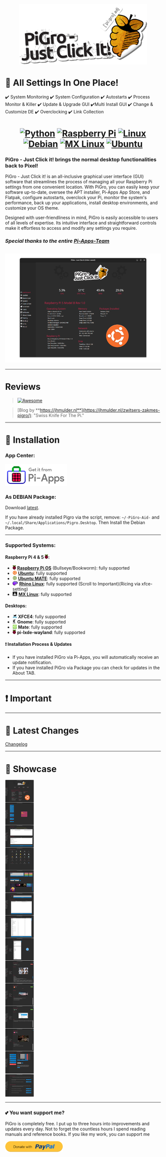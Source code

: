 <div align="center">
  <img src="https://github.com/actionschnitzel/tingsandstuff/raw/main/9/proglogo.png" alt="Bildbeschreibung">
</div>

# :bento: All Settings In One Place!

:heavy_check_mark: System Monitoring :heavy_check_mark: System Configuration :heavy_check_mark: Autostarts :heavy_check_mark: Process Monitor & Killer
:heavy_check_mark: Update & Upgrade GUI :heavy_check_mark:Multi Install GUI :heavy_check_mark: Change & Customize DE :heavy_check_mark: Overclocking
:heavy_check_mark: Link Collection

<h1 align="center">
  <a href="https://example.com/python"><img src="https://img.shields.io/badge/python-3670A0?style=for-the-badge&logo=python&logoColor=ffdd54" alt="Python"></a>
  <a href="https://example.com/raspberry-pi"><img src="https://img.shields.io/badge/-RaspberryPi-C51A4A?style=for-the-badge&logo=Raspberry-Pi" alt="Raspberry Pi"></a>
  <a href="https://example.com/linux"><img src="https://img.shields.io/badge/Linux-FCC624?style=for-the-badge&logo=linux&logoColor=black" alt="Linux"></a>
  <a href="https://example.com/debian"><img src="https://img.shields.io/badge/Debian-D70A53?style=for-the-badge&logo=debian&logoColor=white" alt="Debian"></a>
  <a href="https://example.com/mx-linux"><img src="https://img.shields.io/badge/-MX%20Linux-%23000000?style=for-the-badge&logo=MXlinux&logoColor=white" alt="MX Linux"></a>
  <a href="https://example.com/ubuntu"><img src="https://img.shields.io/badge/Ubuntu-E95420?style=for-the-badge&logo=ubuntu&logoColor=white" alt="Ubuntu"></a>
</h1>

### PiGro - Just Click it! brings the normal desktop functionalities back to Pixel!

PiGro - Just Click it! is an all-inclusive graphical user interface (GUI) software that streamlines the process of managing all your Raspberry Pi settings from one convenient location. With PiGro, you can easily keep your software up-to-date, oversee the APT installer, Pi-Apps App Store, and Flatpak, configure autostarts, overclock your Pi, monitor the system's performance, back up your applications, install desktop environments, and customize your OS theme.

Designed with user-friendliness in mind, PiGro is easily accessible to users of all levels of expertise. Its intuitive interface and straightforward controls make it effortless to access and modify any settings you require.


### **_Special thanks to the entire [Pi-Apps-Team](https://github.com/Botspot/pi-apps)_**

## ![HEADER2](https://github.com/actionschnitzel/tingsandstuff/blob/main/pigro_24_gihub.png?raw=true)

---

# Reviews
> [![Awesome](https://awesome.re/badge.svg)](https://awesome.re)


> [Blog by **https://jhmulder.nl**](https://jhmulder.nl/zwitsers-zakmes-pigro/): "Swiss Knife For The Pi."

---

# :floppy_disk: Installation

### App Center:

[![badge](https://github.com/Botspot/pi-apps/blob/master/icons/badge-light.png?raw=true)](https://github.com/Botspot/pi-apps)

### As DEBIAN Package:

Download [latest](https://github.com/actionschnitzel/PiGro-Aid-/releases).

If you have already installed Pigro via the script, remove: `~/-PiGro-Aid-` and `~/.local/Share/Applications/Pigro.Desktop`. Then Install the Debian Package.

---

### Supported Systems:

#### Raspberry Pi 4 & 5 <img src="https://raw.githubusercontent.com/actionschnitzel/PiGro-Aid-/data/Distros/Raspberry_Pi_Logo.svg" height="14">:

- <img src="https://raw.githubusercontent.com/actionschnitzel/PiGro-Aid-/data/Distros/Raspberry_Pi_Logo.svg" height="14"> [**Raspberry Pi OS**](https://www.raspberrypi.com/software/operating-systems/) (Bullseye/Bookworm): <span style="color:var(--success-dark);">fully supported</span>
- <img src="https://raw.githubusercontent.com/actionschnitzel/PiGro-Aid-/data/Distros/UbuntuCoF.svg" height="14"> [**Ubuntu**](https://ubuntu.com/download/raspberry-pi): <span style="color:var(--success-dark);">fully supported</span>
- <img src="https://raw.githubusercontent.com/actionschnitzel/PiGro-Aid-/data/Distros/Ubuntu_MATE_rondel_logo.svg" height="14"> [**Ubuntu MATE**](https://ubuntu-mate.org/download/): <span style="color:var(--warn-dark);">fully supported</span>
- <img src="https://raw.githubusercontent.com/actionschnitzel/tingsandstuff/f903f9ce59da1419b02664fd416e546cb66e7793/rhino.svg" height="14"> [**Rhino Linux**](https://rhinolinux.org/): <span style="color:var(--warn-dark);">fully supported (Scroll to Important)(Ricing via xfce-setting)</span>
- <img src="https://raw.githubusercontent.com/actionschnitzel/PiGro-Aid-/data/Distros/MX_Linux_logo.svg" height="14"> [**MX Linux**](https://mxlinux.org/): <span style="color:var(--warn-dark);">fully supported</span>

#### Desktops:

- <img src="https://raw.githubusercontent.com/actionschnitzel/PiGro-Aid-/data/Distros/Xfce_logo.svg" height="14"> **XFCE4**: <span style="color:var(--warn-dark);">fully supported</span>
- <img src="https://raw.githubusercontent.com/actionschnitzel/PiGro-Aid-/data/Distros/Gnomelogo.svg" height="14"> **Gnome**: <span style="color:var(--warn-dark);">fully supported</span>
- <img src="https://raw.githubusercontent.com/actionschnitzel/PiGro-Aid-/data/Distros/Mate-logo.svg" height="14"> **Mate**: <span style="color:var(--warn-dark);">fully supported</span>
- <img src="https://raw.githubusercontent.com/actionschnitzel/PiGro-Aid-/data/Distros/Raspberry_Pi_Logo.svg" height="14"> **pi-lxde-wayland**: <span style="color:var(--warn-dark);">fully supported</span>

#### :exclamation: Installation Process & Updates

- If you have installed PiGro via Pi-Apps, you will automatically receive an update notification.
- If you have installed PiGro via Package you can check for updates in the About TAB.

---

# :exclamation: Important



---

# :hamburger: Latest Changes

[Changelog](https://github.com/actionschnitzel/PiGro-Aid-/wiki/Change-Log)

---

# :doughnut: Showcase

![GUI](https://github.com/actionschnitzel/tingsandstuff/blob/main/24_showcase.png?raw=true)

---

### :two_hearts: You want support me?

PiGro is completely free. I put up to three hours into improvements and updates every day. Not to forget the countless hours I spend reading manuals and reference books. If you like my work, you can support me

[![badge](https://github.com/actionschnitzel/tingsandstuff/blob/main/PayPal_donation.png?raw=true)](https://www.paypal.com/paypalme/actionschnitzel)
